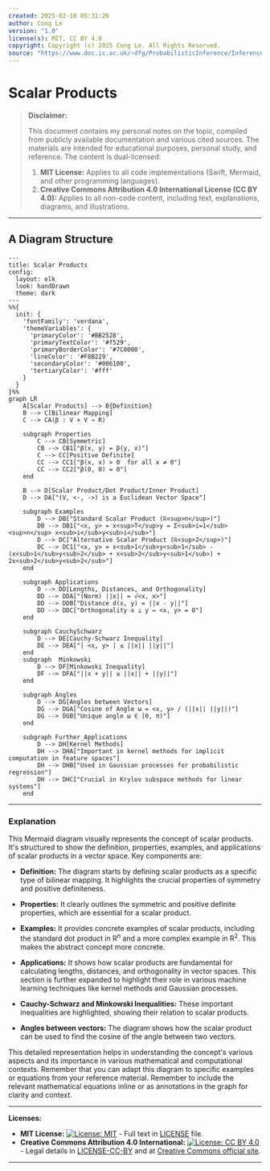 ```yaml
---
created: 2025-02-18 05:31:26
author: Cong Le
version: "1.0"
license(s): MIT, CC BY 4.0
copyright: Copyright (c) 2025 Cong Le. All Rights Reserved.
source: "https://www.doc.ic.ac.uk/~dfg/ProbabilisticInference/InferenceAndMachineLearningNotes.pdf"
---
```




# Scalar Products
> **Disclaimer:**
>
> This document contains my personal notes on the topic,
> compiled from publicly available documentation and various cited sources.
> The materials are intended for educational purposes, personal study, and reference.
> The content is dual-licensed:
> 1. **MIT License:** Applies to all code implementations (Swift, Mermaid, and other programming languages).
> 2. **Creative Commons Attribution 4.0 International License (CC BY 4.0):** Applies to all non-code content, including text, explanations, diagrams, and illustrations.
---


## A Diagram Structure



```mermaid
---
title: Scalar Products
config:
  layout: elk
  look: handDrawn
  theme: dark
---
%%{
  init: {
    'fontFamily': 'verdana',
    'themeVariables': {
      'primaryColor': '#BB2528',
      'primaryTextColor': '#f529',
      'primaryBorderColor': '#7C0000',
      'lineColor': '#F8B229',
      'secondaryColor': '#006100',
      'tertiaryColor': '#fff'
    }
  }
}%%
graph LR
    A[Scalar Products] --> B{Definition}
    B --> C[Bilinear Mapping]
    C --> CA(β : V × V → R)
    
    subgraph Properties
        C --> CB[Symmetric]
        CB --> CB1["β(x, y) = β(y, x)"]
        C --> CC[Positive Definite]
        CC --> CC1["β(x, x) > 0  for all x ≠ 0"]
        CC --> CC2["β(0, 0) = 0"]
    end

    B --> D[Scalar Product/Dot Product/Inner Product]
    D --> DA["(V, <·, ·>) is a Euclidean Vector Space"]
    
    subgraph Examples
        D --> DB["Standard Scalar Product (ℝ<sup>n</sup>)"]
        DB --> DB1["<x, y> = x<sup>T</sup>y = Σ<sub>i=1</sub><sup>n</sup> x<sub>i</sub>y<sub>i</sub>"]
        D --> DC["Alternative Scalar Product (ℝ<sup>2</sup>)"]
        DC --> DC1["<x, y> = x<sub>1</sub>y<sub>1</sub> - (x<sub>1</sub>y<sub>2</sub> + x<sub>2</sub>y<sub>1</sub>) + 2x<sub>2</sub>y<sub>2</sub>"]
    end

    subgraph Applications
        D --> DD[Lengths, Distances, and Orthogonality]
        DD --> DDA["(Norm) ||x|| = √<x, x>"]
        DD --> DDB["Distance d(x, y) = ||x - y||"]
        DD --> DDC["Orthogonality x ⊥ y ⇔ <x, y> = 0"]
    end

    subgraph CauchySchwarz
        D --> DE[Cauchy-Schwarz Inequality]
        DE --> DEA["| <x, y> | ≤ ||x|| ||y||"]
    end
    subgraph  Minkowski
        D --> DF[Minkowski Inequality]
        DF --> DFA["||x + y|| ≤ ||x|| + ||y||"]
    end

    subgraph Angles
        D --> DG[Angles between Vectors]
        DG --> DGA["Cosine of Angle ω = <x, y> / (||x|| ||y||)"]
        DG --> DGB["Unique angle ω ∈ [0, π)"]
    end
    
    subgraph Further_Applications
        D --> DH[Kernel Methods]
        DH --> DHA["Important in kernel methods for implicit computation in feature spaces"]
        DH --> DHB["Used in Gaussian processes for probabilistic regression"]
        DH --> DHC["Crucial in Krylov subspace methods for linear systems"]
    end

```

----

### Explanation

This Mermaid diagram visually represents the concept of scalar products.  It's structured to show the definition, properties, examples, and applications of scalar products in a vector space.  Key components are:

*   **Definition:** The diagram starts by defining scalar products as a specific type of bilinear mapping. It highlights the crucial properties of symmetry and positive definiteness.

*   **Properties:** It clearly outlines the symmetric and positive definite properties, which are essential for a scalar product.

*   **Examples:** It provides concrete examples of scalar products, including the standard dot product in R<sup>n</sup> and a more complex example in R<sup>2</sup>. This makes the abstract concept more concrete.

*   **Applications:** It shows how scalar products are fundamental for calculating lengths, distances, and orthogonality in vector spaces. This section is further expanded to highlight their role in various machine learning techniques like kernel methods and Gaussian processes.


*   **Cauchy-Schwarz and Minkowski Inequalities:** These important inequalities are highlighted, showing their relation to scalar products.

*   **Angles between vectors:** The diagram shows how the scalar product can be used to find the cosine of the angle between two vectors.

This detailed representation helps in understanding the concept's various aspects and its importance in various mathematical and computational contexts. Remember that you can adapt this diagram to specific examples or equations from your reference material. Remember to include the relevant mathematical equations inline or as annotations in the graph for clarity and context.




---
**Licenses:**

- **MIT License:**  [![License: MIT](https://img.shields.io/badge/License-MIT-yellow.svg)](LICENSE) - Full text in [LICENSE](LICENSE) file.
- **Creative Commons Attribution 4.0 International:** [![License: CC BY 4.0](https://licensebuttons.net/l/by/4.0/88x31.png)](LICENSE-CC-BY) - Legal details in [LICENSE-CC-BY](LICENSE-CC-BY) and at [Creative Commons official site](http://creativecommons.org/licenses/by/4.0/).

---